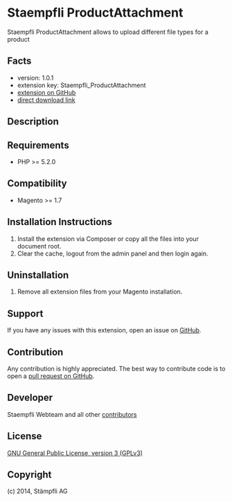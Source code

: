 Staempfli ProductAttachment
=============
Staempfli ProductAttachment allows to upload different file types for a product

Facts
-----
- version: 1.0.1
- extension key: Staempfli_ProductAttachment
- [extension on GitHub](https://github.com/staempfli/magento-product-attachment)
- [direct download link](https://github.com/staempfli/magento-product-attachment/archive/master.zip)

Description
-----------

Requirements
------------
- PHP >= 5.2.0

Compatibility
-------------
- Magento >= 1.7

Installation Instructions
-------------------------
1. Install the extension via Composer or copy all the files into your document root.
2. Clear the cache, logout from the admin panel and then login again.

Uninstallation
--------------
1. Remove all extension files from your Magento installation.

Support
-------
If you have any issues with this extension, open an issue on [GitHub](https://github.com/staempfli/magento-product-attachment/issues).

Contribution
------------
Any contribution is highly appreciated. The best way to contribute code is to open a [pull request on GitHub](https://help.github.com/articles/using-pull-requests).

Developer
---------
Staempfli Webteam and all other [contributors](https://github.com/staempfli/magento-product-attachment/contributors)

License
-------
[GNU General Public License, version 3 (GPLv3)](http://opensource.org/licenses/gpl-3.0)

Copyright
---------
(c) 2014, Stämpfli AG
